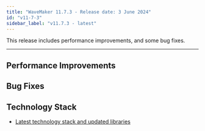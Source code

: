 ```yaml
---
title: "WaveMaker 11.7.3 - Release date: 3 June 2024"
id: "v11-7-3"
sidebar_label: "v11.7.3 - latest"
---
```


This release includes performance improvements, and some bug fixes.

---

## Performance Improvements

## Bug Fixes



## Technology Stack

- [Latest technology stack and updated libraries](/learn/wavemaker-release-notes#technology-stack)
